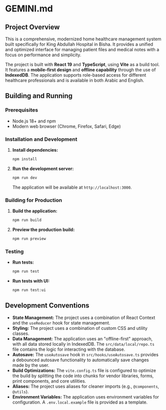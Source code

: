 # GEMINI.md

## Project Overview

This is a comprehensive, modernized home healthcare management system built specifically for King Abdullah Hospital in Bisha. It provides a unified and optimized interface for managing patient files and medical notes with a focus on performance and simplicity.

The project is built with **React 19** and **TypeScript**, using **Vite** as a build tool. It features a **mobile-first design** and **offline capability** through the use of **IndexedDB**. The application supports role-based access for different healthcare professionals and is available in both Arabic and English.

## Building and Running

### Prerequisites

*   Node.js 18+ and npm
*   Modern web browser (Chrome, Firefox, Safari, Edge)

### Installation and Development

1.  **Install dependencies:**
    ```bash
    npm install
    ```
2.  **Run the development server:**
    ```bash
    npm run dev
    ```
    The application will be available at `http://localhost:3000`.

### Building for Production

1.  **Build the application:**
    ```bash
    npm run build
    ```
2.  **Preview the production build:**
    ```bash
    npm run preview
    ```

### Testing

*   **Run tests:**
    ```bash
    npm run test
    ```
*   **Run tests with UI:**
    ```bash
    npm run test:ui
    ```

## Development Conventions

*   **State Management:** The project uses a combination of React Context and the `useReducer` hook for state management.
*   **Styling:** The project uses a combination of custom CSS and utility classes.
*   **Data Management:** The application uses an "offline-first" approach, with all data stored locally in IndexedDB. The `src/data/local/repo.ts` file contains the logic for interacting with the database.
*   **Autosave:** The `useAutosave` hook in `src/hooks/useAutosave.ts` provides a debounced autosave functionality to automatically save changes made by the user.
*   **Build Optimizations:** The `vite.config.ts` file is configured to optimize the build by splitting the code into chunks for vendor libraries, forms, print components, and core utilities.
*   **Aliases:** The project uses aliases for cleaner imports (e.g., `@components`, `@utils`).
*   **Environment Variables:** The application uses environment variables for configuration. A `.env.local.example` file is provided as a template.
